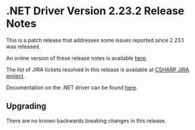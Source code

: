 # .NET Driver Version 2.23.2 Release Notes

This is a patch release that addresses some issues reported since 2.23.1 was released.

An online version of these release notes is available [here](https://github.com/mongodb/mongo-csharp-driver/blob/master/Release%20Notes/Release%20Notes%20v2.23.2.md).

The list of JIRA tickets resolved in this release is available at [CSHARP JIRA project](https://jira.mongodb.org/issues/?jql=project%20%3D%20CSHARP%20AND%20fixVersion%20%3D%202.23.2%20ORDER%20BY%20key%20ASC).

Documentation on the .NET driver can be found [here](https://www.mongodb.com/docs/drivers/csharp/v2.23/).

## Upgrading

There are no known backwards breaking changes in this release.
